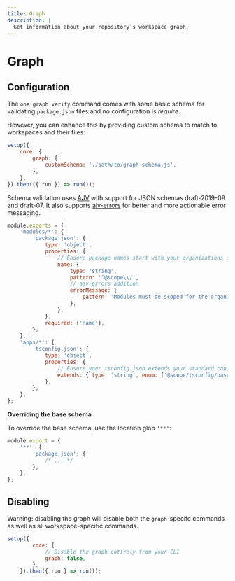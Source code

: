 ```yaml
---
title: Graph
description: |
  Get information about your repository’s workspace graph.
---
```


# Graph

## Configuration

The `one graph verify` command comes with some basic schema for validating `package.json` files and no configuration is _require_.

However, you can enhance this by providing custom schema to match to workspaces and their files:

```js {3-5}
setup({
	core: {
		graph: {
			customSchema: './path/to/graph-schema.js',
		},
	},
}).then(({ run }) => run());
```

Schema validation uses [AJV](https://ajv.js.org) with support for JSON schemas draft-2019-09 and draft-07. It also supports [ajv-errors](https://ajv.js.org/packages/ajv-errors.html) for better and more actionable error messaging.

```js title="graph-schema.js"
module.exports = {
	'modules/*': {
		'package.json': {
			type: 'object',
			properties: {
				// Ensure package names start with your organizations scope:
				name: {
					type: 'string',
					pattern: '^@scope\\/',
					// ajv-errors addition
					errorMessage: {
						pattern: 'Modules must be scoped for the organization, "@scope/<name>"',
					},
				},
			},
			required: ['name'],
		},
	},
	'apps/*': {
		'tsconfig.json': {
			type: 'object',
			properties: {
				// Ensure your tsconfig.json extends your standard config
				extends: { type: 'string', enum: ['@scope/tsconfig/base.json'] },
			},
		},
	},
};
```

<aside aria-labelled-by="#validation-title">

<p id="validation-title"><b>Overriding the base schema</b></p>

To override the base schema, use the location glob `'**'`:

```js title="graph-schema.js"
module.export = {
	'**': {
		'package.json': {
			/* ... */
		},
	},
};
```

</aside>

## Disabling

Warning: disabling the graph will disable both the `graph`-specifc commands as well as all workspace-specific commands.

```js
setup({
		core: {
			// Disable the graph entirely from your CLI
			graph: false,
		},
	}).then({ run } => run());
```
